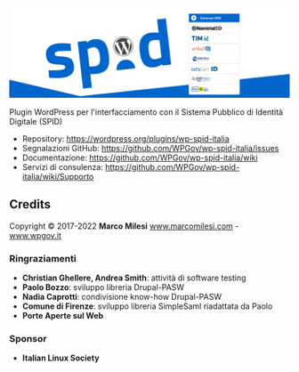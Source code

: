 ![SPID WP](https://raw.githubusercontent.com/WPGov/wp-spid-italia/asset/banner-1544x500.png)

Plugin WordPress per l'interfacciamento con il Sistema Pubblico di Identità Digitale (SPID)

* Repository: https://wordpress.org/plugins/wp-spid-italia
* Segnalazioni GitHub: https://github.com/WPGov/wp-spid-italia/issues
* Documentazione: https://github.com/WPGov/wp-spid-italia/wiki
* Servizi di consulenza: https://github.com/WPGov/wp-spid-italia/wiki/Supporto

## Credits

Copyright © 2017-2022 **Marco Milesi**
www.marcomilesi.com - www.wpgov.it

### Ringraziamenti
* **Christian Ghellere, Andrea Smith**: attività di software testing
* **Paolo Bozzo**: sviluppo libreria Drupal-PASW
* **Nadia Caprotti**: condivisione know-how Drupal-PASW
* **Comune di Firenze**: sviluppo libreria SimpleSaml riadattata da Paolo
* **Porte Aperte sul Web**

### Sponsor
* **Italian Linux Society**
